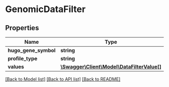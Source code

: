 # GenomicDataFilter

## Properties
Name | Type | Description | Notes
------------ | ------------- | ------------- | -------------
**hugo_gene_symbol** | **string** |  | [optional] 
**profile_type** | **string** |  | [optional] 
**values** | [**\Swagger\Client\Model\DataFilterValue[]**](DataFilterValue.md) |  | [optional] 

[[Back to Model list]](../README.md#documentation-for-models) [[Back to API list]](../README.md#documentation-for-api-endpoints) [[Back to README]](../README.md)


